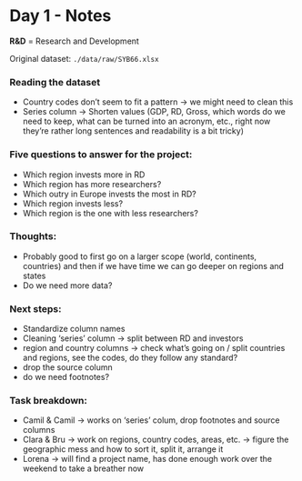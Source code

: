 # Day 1 - Notes

**R&D** = Research and Development

Original dataset:  `./data/raw/SYB66.xlsx`

### Reading the dataset

- Country codes don’t seem to fit a pattern → we might need to clean this
- Series column → Shorten values (GDP, RD, Gross, which words do we need to keep, what can be turned into an acronym, etc., right now they’re rather long sentences and readability is a bit tricky)

### Five questions to answer for the project:

- Which region invests more in RD
- Which region has more researchers?
- Which outry in Europe invests the most in RD?
- Which region invests less?
- Which region is the one with less researchers?

### Thoughts:

- Probably good to first go on a larger scope (world, continents, countries) and then if we have time we can go deeper on regions and states
- Do we need more data?

### Next steps:

- Standardize column names
- Cleaning ‘series’ column → split between RD and investors
- region and country columns → check what’s going on / split countries and regions, see the codes, do they follow any standard?
- drop the source column
- do we need footnotes?

### Task breakdown:

- Camil & Camil → works on ‘series’ colum, drop footnotes and source columns
- Clara & Bru → work on regions, country codes, areas, etc. → figure the geographic mess and how to sort it, split it, arrange it
- Lorena → will find a project name, has done enough work over the weekend to take a breather now